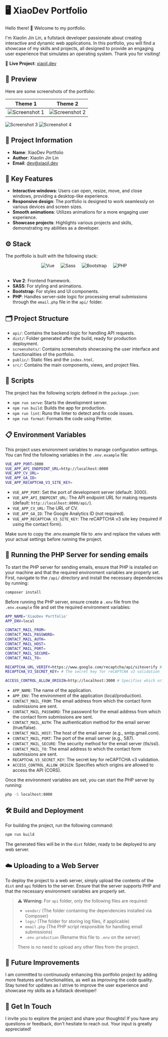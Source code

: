 # 🖥️ XiaoDev Portfolio

Hello there! 👋 Welcome to my portfolio.

I'm Xiaolin Jin Lin, a fullstack developer passionate about creating interactive and dynamic web applications. In this portfolio, you will find a showcase of my skills and projects, all designed to provide an engaging user experience that simulates an operating system. Thank you for visiting!

🔗 **Live Project**: [xiaojl.dev](https://xiaojl.dev)

## 📸 Preview

Here are some screenshots of the portfolio:

| Theme 1                                        | Theme 2                                        |
| ---------------------------------------------- | ---------------------------------------------- |
| ![Screenshot 1](screenshots/screenshot-1.jpeg) | ![Screenshot 2](screenshots/screenshot-2.jpeg) |

![Screenshot 3](screenshots/screenshot-3.jpeg)
![Screenshot 4](screenshots/screenshot-4.jpeg)

## 📄 Project Information

- **Name**: XiaoDev Portfolio
- **Author**: Xiaolin Jin Lin
- **Email**: [dev@xiaojl.dev](mailto:dev@xiaojl.dev)

## 🌟 Key Features

- **Interactive windows**: Users can open, resize, move, and close windows, providing a desktop-like experience.
- **Responsive design**: The portfolio is designed to work seamlessly on various devices and screen sizes.
- **Smooth animations**: Utilizes animations for a more engaging user experience.
- **Showcase projects**: Highlights various projects and skills, demonstrating my abilities as a developer.

## ⚙️ Stack

The portfolio is built with the following stack:

<div style="display: flex; justify-content: center; align-items: center;">
  <img src="src/assets/icons/vue.png" alt="Vue" style="margin: 0 10px;" />
  <img src="src/assets/icons/sass.png" alt="Sass" style="margin: 0 10px;" />
  <img src="src/assets/icons/bootstrap.png" alt="Bootstrap" style="margin: 0 10px;" />
  <img src="src/assets/icons/php.png" alt="PHP" style="margin: 0 10px;" />
</div>
<br/>

- **Vue 2**: Frontend framework.
- **SASS**: For styling and animations.
- **Bootstrap**: For styles and UI components.
- **PHP**: Handles server-side logic for processing email submissions through the `email.php` file in the `api/` folder.

## 🗂️ Project Structure

- `api/`: Contains the backend logic for handling API requests.
- `dist/`: Folder generated after the build, ready for production deployment.
- `screenshots/`: Contains screenshots showcasing the user interface and functionalities of the portfolio.
- `public/`: Static files and the `index.html`.
- `src/`: Contains the main components, views, and project files.

## 📜 Scripts

The project has the following scripts defined in the `package.json`:

- `npm run serve`: Starts the development server.
- `npm run build`: Builds the app for production.
- `npm run lint`: Runs the linter to detect and fix code issues.
- `npm run format`: Formats the code using Prettier.

## 📋 Environment Variables

This project uses environment variables to manage configuration settings. You can find the following variables in the `.env.example` file:

```bash
VUE_APP_PORT=3000
VUE_APP_API_ENDPOINT_URL=http://localhost:8000
VUE_APP_CV_URL=
VUE_APP_GA_ID=
VUE_APP_RECAPTCHA_V3_SITE_KEY=
```

- `VUE_APP_PORT`: Set the port of development server (default: 3000).
- `VUE_APP_API_ENDPOINT_URL`: The API endpoint URL for making requests (default: `http://localhost:8000/api/`).
- `VUE_APP_CV_URL`: The URL of CV.
- `VUE_APP_GA_ID`: The Google Analytics ID (not required).
- `VUE_APP_RECAPTCHA_V3_SITE_KEY`: The reCAPTCHA v3 site key (required if using the contact form).

Make sure to copy the .env.example file to .env and replace the values with your actual settings before running the project.

## 🐘 Running the PHP Server for sending emails

To start the PHP server for sending emails, ensure that PHP is installed on your machine and that the required environment variables are properly set. First, navigate to the `/api/` directory and install the necessary dependencies by running:

```bash
composer install
```

Before running the PHP server, ensure create a `.env` file from the `.env.example` file and set the required environment variables:

```bash
APP_NAME='XiaoDev Portfolio'
APP_ENV=local

CONTACT_MAIL_FROM=
CONTACT_MAIL_PASSWORD=
CONTACT_MAIL_AUTH=
CONTACT_MAIL_HOST=
CONTACT_MAIL_PORT=
CONTACT_MAIL_SECURE=
CONTACT_MAIL_TO=

RECAPTCHA_URL_VERIFY=https://www.google.com/recaptcha/api/siteverify # The URL for verifying reCAPTCHA v3 responses
RECAPTCHA_V3_SECRET_KEY= # The secret key for reCAPTCHA v3 validation

ACCESS_CONTROL_ALLOW_ORIGIN=http://localhost:3000 # Specifies which origins are allowed to access the API (CORS)
```

- `APP_NAME`: The name of the application.
- `APP_ENV`: The environment of the application (local/production).
- `CONTACT_MAIL_FROM`: The email address from which the contact form submissions are sent.
- `CONTACT_MAIL_PASSWORD`: The password for the email address from which the contact form submissions are sent.
- `CONTACT_MAIL_AUTH`: The authentication method for the email server (true/false).
- `CONTACT_MAIL_HOST`: The host of the email server (e.g., smtp.gmail.com).
- `CONTACT_MAIL_PORT`: The port of the email server (e.g., 587).
- `CONTACT_MAIL_SECURE`: The security method for the email server (tls/ssl).
- `CONTACT_MAIL_TO`: The email address to which the contact form submissions are sent.
- `RECAPTCHA_V3_SECRET_KEY`: The secret key for reCAPTCHA v3 validation.
- `ACCESS_CONTROL_ALLOW_ORIGIN`: Specifies which origins are allowed to access the API (CORS).

Once the environment variables are set, you can start the PHP server by running:

```bash
php -S localhost:8000
```

## 🛠️ Build and Deployment

For building the project, run the following command:

```bash
npm run build
```

The generated files will be in the `dist` folder, ready to be deployed to any web server.

## ☁️ Uploading to a Web Server

To deploy the project to a web server, simply upload the contents of the `dist` and `api` folders to the server. Ensure that the server supports PHP and that the necessary environment variables are properly set.

> ⚠️ **Warning**: For `api` folder, only the following files are required:
> - `vendor/` (The folder containing the dependencies installed via Composer)
> - `logs/` (The folder for storing log files, if applicable)
> - `email.php` (The PHP script responsible for handling email submissions)
> - `.env.production` (Rename this file to `.env` on the server)
>
> There is no need to upload any other files from the project.

## 🚀 Future Improvements

I am committed to continuously enhancing this portfolio project by adding more features and functionalities, as well as improving the code quality. Stay tuned for updates as I strive to improve the user experience and showcase my skills as a fullstack developer!

## 🤝 Get In Touch

I invite you to explore the project and share your thoughts! If you have any questions or feedback, don't hesitate to reach out. Your input is greatly appreciated!

